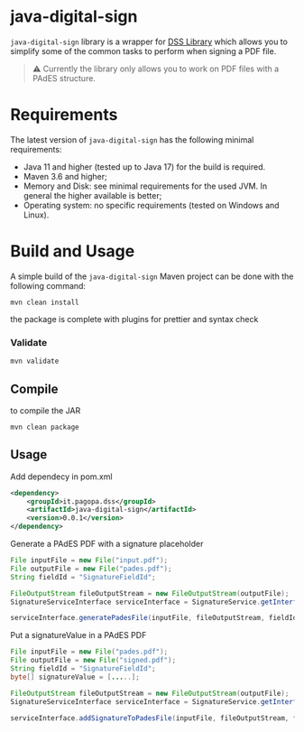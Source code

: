 
# java-digital-sign
`java-digital-sign` library is a wrapper for [DSS Library](https://github.com/esig/dss)  which allows you to simplify some of the common tasks to perform when signing a PDF file.

> ⚠️ Currently the library only allows you to work on PDF files with a
> PAdES structure.

# Requirements
The latest version of `java-digital-sign` has the following minimal requirements:

-   Java 11 and higher (tested up to Java 17) for the build is required.
-   Maven 3.6 and higher;
-   Memory and Disk: see minimal requirements for the used JVM. In general the higher available is better;
-   Operating system: no specific requirements (tested on Windows and Linux).

# Build and Usage
A simple build of the `java-digital-sign` Maven project can be done with the following command:
```
mvn clean install
```
the package is complete with plugins for prettier and syntax check

### Validate
```
mvn validate
```
## Compile

to compile the JAR
```
mvn clean package
```

## Usage
Add dependecy in pom.xml
```xml
<dependency>
    <groupId>it.pagopa.dss</groupId>
    <artifactId>java-digital-sign</artifactId>
    <version>0.0.1</version>
</dependency>
```

Generate a PAdES PDF with a signature placeholder
```java
File inputFile = new File("input.pdf");
File outputFile = new File("pades.pdf");
String fieldId = "SignatureFieldId";

FileOutputStream fileOutputStream = new FileOutputStream(outputFile);
SignatureServiceInterface serviceInterface = SignatureService.getInterface();

serviceInterface.generatePadesFile(inputFile, fileOutputStream, fieldId);
```

Put a signatureValue in a PAdES PDF
```java
File inputFile = new File("pades.pdf");
File outputFile = new File("signed.pdf");
String fieldId = "SignatureFieldId";
byte[] signatureValue = [.....];

FileOutputStream fileOutputStream = new FileOutputStream(outputFile);
SignatureServiceInterface serviceInterface = SignatureService.getInterface();

serviceInterface.addSignatureToPadesFile(inputFile, fileOutputStream, fieldId, signatureValue);
```
